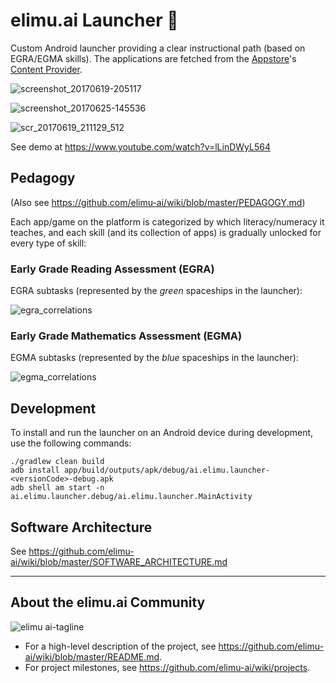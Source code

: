 # elimu.ai Launcher 🚀

Custom Android launcher providing a clear instructional path (based on EGRA/EGMA skills). The applications are fetched from the [Appstore](https://github.com/elimu-ai/appstore)'s [Content Provider](https://github.com/elimu-ai/appstore/tree/master/app/src/main/java/ai/elimu/appstore/provider).

![screenshot_20170619-205117](https://user-images.githubusercontent.com/15718174/27299219-ecf36596-552b-11e7-9fe9-09e5ca29d655.png)

![screenshot_20170625-145536](https://user-images.githubusercontent.com/15718174/27515871-41872c60-59ae-11e7-9b2d-3ca886d0d7f2.png)

![scr_20170619_211129_512](https://user-images.githubusercontent.com/15718174/27299402-95bea44c-552c-11e7-84ab-217cdca758e4.gif)

See demo at https://www.youtube.com/watch?v=lLinDWyL564

## Pedagogy

(Also see https://github.com/elimu-ai/wiki/blob/master/PEDAGOGY.md)

Each app/game on the platform is categorized by which literacy/numeracy it teaches, and each skill (and its collection of apps) is gradually unlocked for every type of skill:

### Early Grade Reading Assessment (EGRA)

EGRA subtasks (represented by the _green_ spaceships in the launcher):

![egra_correlations](https://user-images.githubusercontent.com/15718174/27515885-74e0ca62-59ae-11e7-83c1-7ef12c0851ce.png)

### Early Grade Mathematics Assessment (EGMA)

EGMA subtasks (represented by the _blue_ spaceships in the launcher):

![egma_correlations](https://user-images.githubusercontent.com/15718174/27515894-91bfd4f2-59ae-11e7-9d87-5b03117c206f.png)

## Development

To install and run the launcher on an Android device during development, use the following commands:

    ./gradlew clean build
    adb install app/build/outputs/apk/debug/ai.elimu.launcher-<versionCode>-debug.apk
    adb shell am start -n ai.elimu.launcher.debug/ai.elimu.launcher.MainActivity

## Software Architecture

See https://github.com/elimu-ai/wiki/blob/master/SOFTWARE_ARCHITECTURE.md

---

## About the elimu.ai Community

![elimu ai-tagline](https://user-images.githubusercontent.com/15718174/54360503-e8e88980-465c-11e9-9792-32b513105cf3.png)

 * For a high-level description of the project, see https://github.com/elimu-ai/wiki/blob/master/README.md.
 * For project milestones, see https://github.com/elimu-ai/wiki/projects.

